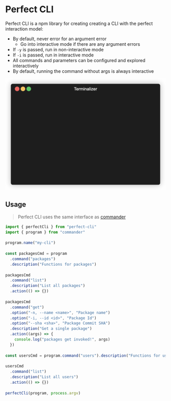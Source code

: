 # Perfect CLI

Perfect CLI is a npm library for creating creating a CLI with the perfect
interaction model:

- By default, never error for an argument error
  - Go into interactive mode if there are any argument errors
- If `-y` is passed, run in non-interactive mode
- If `-i` is passed, run in interactive mode
- All commands and parameters can be configured and explored interactively
- By default, running the command without args is always interactive

![](./docs/demo.gif)

## Usage

> Perfect CLI uses the same interface as [commander](https://www.npmjs.com/package/commander)

```ts
import { perfectCli } from "perfect-cli"
import { program } from "commander"

program.name("my-cli")

const packagesCmd = program
  .command("packages")
  .description("Functions for packages")

packagesCmd
  .command("list")
  .description("List all packages")
  .action(() => {})

packagesCmd
  .command("get")
  .option("-n, --name <name>", "Package name")
  .option("-i, --id <id>", "Package Id")
  .option("--sha <sha>", "Package Commit SHA")
  .description("Get a single package")
  .action((args) => {
    console.log("packages get invoked!", args)
  })

const usersCmd = program.command("users").description("Functions for users")

usersCmd
  .command("list")
  .description("List all users")
  .action(() => {})

perfectCli(program, process.argv)
```
